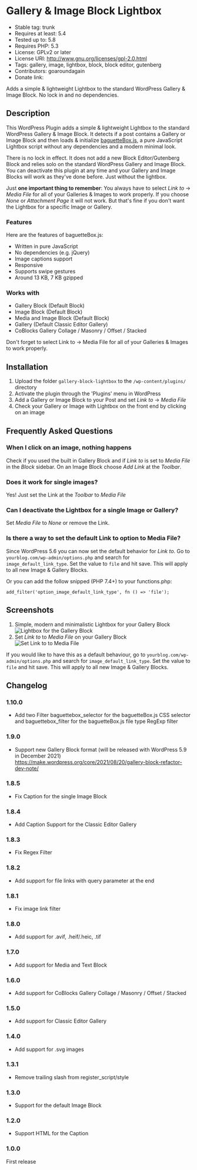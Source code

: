 # Gallery & Image Block Lightbox

- Stable tag: trunk
- Requires at least: 5.4
- Tested up to: 5.8
- Requires PHP: 5.3
- License: GPLv2 or later
- License URI: http://www.gnu.org/licenses/gpl-2.0.html
- Tags: gallery, image, lightbox, block, block editor, gutenberg
- Contributors: goaroundagain
- Donate link:

Adds a simple & lightweight Lightbox to the standard WordPress Gallery & Image Block. No lock in and no dependencies.

## Description

This WordPress Plugin adds a simple & lightweight Lightbox to the standard WordPress Gallery & Image Block. It detects if a post contains a Gallery or Image Block and then loads & initialize [baguetteBox.js](https://github.com/feimosi/baguetteBox.js), a pure JavaScript Lightbox script without any dependencies and a modern minimal look.

There is no lock in effect. It does not add a new Block Editor/Gutenberg Block and relies solo on the standard WordPress Gallery and Image Block. You can deactivate this plugin at any time and your Gallery and Image Blocks will work as they've done before. Just without the lightbox.

Just **one important thing to remember**: You always have to select *Link to* → *Media File* for all of your Galleries & Images to work properly. If you choose *None* or *Attachment Page* it will not work. But that's fine if you don't want the Lightbox for a specific Image or Gallery.

### Features

Here are the features of baguetteBox.js:

- Written in pure JavaScript
- No dependencies (e.g. jQuery)
- Image captions support
- Responsive
- Supports swipe gestures
- Around 13 KB, 7 KB gzipped

### Works with

- Gallery Block (Default Block)
- Image Block (Default Block)
- Media and Image Block (Default Block)
- Gallery (Default Classic Editor Gallery)
- CoBlocks Gallery Collage / Masonry / Offset / Stacked

Don't forget to select Link to → Media File for all of your Galleries & Images to work properly.

## Installation

1. Upload the folder `gallery-block-lightbox` to the `/wp-content/plugins/` directory
1. Activate the plugin through the 'Plugins' menu in WordPress
1. Add a Gallery or Image Block to your Post and set *Link to* → *Media File*
1. Check your Gallery or Image with Lightbox on the front end by clicking on an image

## Frequently Asked Questions

### When I click on an image, nothing happens

Check if you used the built in Gallery Block and if *Link to* is set to *Media File* in the *Block* sidebar. On an Image Block choose *Add Link* at the *Toolbar*.

### Does it work for single images?

Yes! Just set the Link at the *Toolbar* to *Media File*

### Can I deactivate the Lightbox for a single Image or Gallery?

Set *Media File* to *None* or remove the Link.

### Is there a way to set the default Link to option to Media File?

Since WordPress 5.6 you can now set the default behavior for *Link to*. Go to `yourblog.com/wp-admin/options.php` and search for `image_default_link_type`. Set the value to `file` and hit save. This will apply to all new Image & Gallery Blocks.

Or you can add the follow snipped (PHP 7.4+) to your functions.php:

`add_filter('option_image_default_link_type', fn () => 'file');`

## Screenshots

1. Simple, modern and minimalistic Lightbox for your Gallery Block<br>![Lightbox for the Gallery Block](https://github.com/goaround/gallery-block-lightbox/blob/master/.wordpress-org/screenshot-1.png)
1. Set *Link to* to *Media File* on your Gallery Block<br>![Set Link to to Media File](https://github.com/goaround/gallery-block-lightbox/blob/master/.wordpress-org/screenshot-2.png)

If you would like to have this as a default behaviour, go to `yourblog.com/wp-admin/options.php` and search for `image_default_link_type`. Set the value to `file` and hit save. This will apply to all new Image & Gallery Blocks.

## Changelog

### 1.10.0

- Add two Filter baguettebox_selector for the baguetteBox.js CSS selector and baguettebox_filter for the baguetteBox.js file type RegExp filter

### 1.9.0

- Support new Gallery Block format (will be released with WordPress 5.9 in December 2021) https://make.wordpress.org/core/2021/08/20/gallery-block-refactor-dev-note/

### 1.8.5

- Fix Caption for the single Image Block

### 1.8.4

- Add Caption Support for the Classic Editor Gallery

### 1.8.3

- Fix Regex Filter

### 1.8.2

- Add support for file links with query parameter at the end

### 1.8.1

- Fix image link filter

### 1.8.0

- Add support for .avif, .heif/.heic, .tif

### 1.7.0

- Add support for Media and Text Block

### 1.6.0

- Add support for CoBlocks Gallery Collage / Masonry / Offset / Stacked

### 1.5.0

- Add support for Classic Editor Gallery

### 1.4.0

- Add support for .svg images

### 1.3.1

- Remove trailing slash from register_script/style

### 1.3.0

- Support for the default Image Block

### 1.2.0

- Support HTML for the Caption

### 1.0.0

First release

